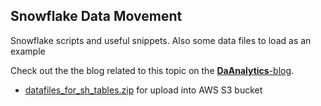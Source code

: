 ## Snowflake Data Movement

Snowflake scripts and useful snippets. Also some data files to load as an example


Check out the the blog related to this topic on the [**DaAnalytics**-blog]( https://daanalytics.nl/copy-aws-s3-into-snowflake/ ).

- [datafiles_for_sh_tables.zip](https://github.com/daanalytics/snowflake/blob/master/third-partying/data-movement/datafiles_for_sh_tables.zip) for upload into AWS S3 bucket 

